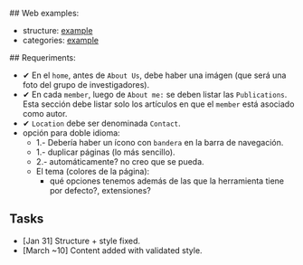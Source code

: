 
## Web examples:

- structure: [example](https://rebels.cs.uwaterloo.ca/)
- categories: [example](https://sail.cs.queensu.ca/members.html)

## Requeriments:

- ✔ En el ``home``, antes de ``About Us``, debe haber una imágen (que será una foto del grupo de investigadores).
- ✔ En cada ``member``, luego de ``About me:`` se deben listar las ``Publications``. Esta sección debe listar solo los artículos en que el ``member`` está asociado como autor.
- ✔ ``Location`` debe ser denominada ``Contact``.
- opción para doble idioma:
    - 1.- Debería haber un ícono con ``bandera`` en la barra de navegación.
    - 1.- duplicar páginas (lo más sencillo).
    - 2.- automáticamente? no creo que se pueda.
  - El tema (colores de la página):
    - qué opciones tenemos además de las que la herramienta tiene por defecto?, extensiones?

## Tasks

- [Jan 31] Structure + style fixed.
- [March ~10] Content added with validated style.